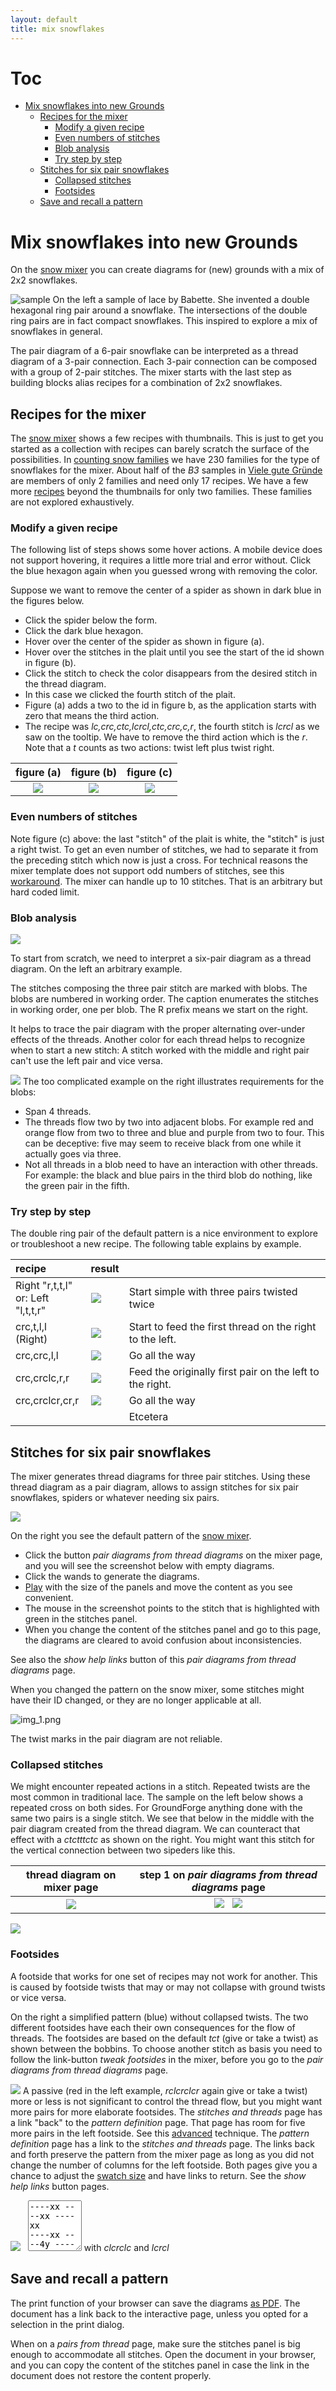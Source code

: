 ```yaml
---
layout: default
title: mix snowflakes
---
```


Toc
===
* [Mix snowflakes into new Grounds](#mix-snowflakes-into-new-grounds)
  * [Recipes for the mixer](#recipes-for-the-mixer)
    * [Modify a given recipe](#modify-a-given-recipe)
    * [Even numbers of stitches](#even-numbers-of-stitches)
    * [Blob analysis](#blob-analysis)
    * [Try step by step](#try-step-by-step)
  * [Stitches for six pair snowflakes](#stitches-for-six-pair-snowflakes)
    * [Collapsed stitches](#collapsed-stitches)
    * [Footsides](#footsides)
  * [Save and recall a pattern](#save-and-recall-a-pattern)


Mix snowflakes into new Grounds
===============================

On the [snow mixer] you can create diagrams for (new) grounds with a mix of 2x2 snowflakes.

![sample](sample.png?align=left)
On the left a sample of lace by Babette.
She invented a double hexagonal ring pair around a snowflake.
The intersections of the double ring pairs are in fact compact snowflakes.
This inspired to explore a mix of snowflakes in general.

The pair diagram of a 6-pair snowflake can be interpreted
as a thread diagram of a 3-pair connection.
Each 3-pair connection can be composed with a group of 2-pair stitches.
The mixer starts with the last step as building blocks alias recipes for a combination of 2x2 snowflakes.


[snow mixer]: /GroundForge/mix4snow/

Recipes for the mixer
---------------------

The [snow mixer] shows a few recipes with thumbnails.
This is just to get you started as a collection with recipes can barely scratch the surface of the possibilities.
In [counting snow families](https://d-bl.github.io/MAE-gf/docs/counting-snow/)
we have 230 families for the type of snowflakes for the mixer.
About half of the _B3_ samples in [Viele gute Gründe](/MAE-gf/docs/literature)
are members of only 2 families and need only 17 recipes.
We have a few more [recipes](/MAE-gf/docs/snow-stitches/563412-145236.svg) beyond the thumbnails for only two families.
These families are not explored exhaustively.

### Modify a given recipe

The following list of steps shows some hover actions.
A mobile device does not support hovering, it requires a little more trial and error without.
Click the blue hexagon again when you guessed wrong with removing the color.

Suppose we want to remove the center of a spider as shown in dark blue in the figures below.

* Click the spider below the form.
* Click the dark blue hexagon.
* Hover over the center of the spider as shown in figure (a).
* Hover over the stitches in the plait until you see the start of the id shown in figure (b).
* Click the stitch to check the color disappears from the desired stitch in the thread diagram.
* In this case we clicked the fourth stitch of the plait.
* Figure (a) adds a two to the id in figure b, as the application starts with zero that means the third action.
* The recipe was _lc,crc,ctc,lcrcl,ctc,crc,c,r_, the fourth stitch is _lcrcl_ as we saw on the tooltip.
  We have to remove the third action which is the _r_.
  Note that a _t_ counts as two actions: twist left plus twist right.

|    figure (a)    |    figure (b)    |      figure (c)       |
|:----------------:|:----------------:|:---------------------:|
| ![](show-id.png) | ![](decolor.png) | ![](white-stitch.png) |

### Even numbers of stitches

Note figure (c) above: the last "stitch" of the plait is white, the "stitch" is just a right twist.
To get an even number of stitches, we had to separate it from the preceding stitch which now is just a cross. 
For technical reasons the mixer template does not support odd numbers of stitches, see this [workaround].
The mixer can handle up to 10 stitches. That is an arbitrary but hard coded limit.

[workaround]: https://github.com/d-bl/GroundForge/blob/master/docs/_includes/mix4snow/README.md#odd-number-of-stitches

### Blob analysis

![](blobs.svg?align=left)

To start from scratch, we need to interpret a six-pair diagram as a thread diagram.
On the left an arbitrary example.

The stitches composing the three pair stitch are marked with blobs.
The blobs are numbered in working order.
The caption enumerates the stitches in working order, one per blob.
The R prefix means we start on the right.

It helps to trace the pair diagram with the proper alternating over-under effects of the threads.
Another color for each thread helps to recognize when to start a new stitch:
A stitch worked with the middle and right pair can't use the left pair and vice versa.

![](too-complicated-blobs.svg?align=right)
The too complicated example on the right illustrates requirements for the blobs:
* Span 4 threads.
* The threads flow two by two into adjacent blobs. For example red and orange flow from two to three and blue and purple from two to four.
  This can be deceptive: five may seem to receive black from one while it actually goes via three.
* Not all threads in a blob need to have an interaction with other threads.
  For example: the black and blue pairs in the third blob do nothing, like the green pair in the fifth.


### Try step by step

The double ring pair of the default pattern is a nice environment to explore or troubleshoot a new recipe.
The following table explains by example.

| recipe                                  | result                  |                                                          |
|:----------------------------------------|:------------------------|:---------------------------------------------------------|
| Right "r,t,t,l" <br> or: Left "l,t,t,r" | ![](simple-content.png) | Start simple with three pairs twisted twice              |
| crc,t,l,l (Right)                       | ![](step2.png)          | Start to feed the first thread on the right to the left. |
| crc,crc,l,l                             | ![](step3.png)          | Go all the way                                           |
| crc,crclc,r,r                           | ![](step4.png)          | Feed the originally first pair on the left to the right. |
| crc,crclcr,cr,r                         | ![](step5.png)          | Go all the way                                           |
|                                         |                         | Etcetera                                                 |

Stitches for six pair snowflakes
--------------------------------

The mixer generates thread diagrams for three pair stitches.
Using these thread diagram as a pair diagram,
allows to assign stitches for six pair snowflakes,
spiders or whatever needing six pairs.

![](default-pattern.png?align=right)

On the right you see the default pattern of the [snow mixer].

* Click the button _pair diagrams from thread diagrams_ on the mixer page,
  and you will see the screenshot below with empty diagrams.
* Click the wands to generate the diagrams.
* [Play](/GroundForge-help/Icons)
  with the size of the panels and move the content as you see convenient.
* The mouse in the screenshot points to the stitch that is highlighted with green in the stitches panel.
* When you change the content of the stitches panel and go to this page,
  the diagrams are cleared to avoid confusion about inconsistencies.

See also the _show help links_ button of this _pair diagrams from thread diagrams_ page.
 
When you changed the pattern on the snow mixer,
some stitches might have their ID changed, or they are no longer applicable at all.

![img_1.png](default-droste.png)

The twist marks in the pair diagram are not reliable.

### Collapsed stitches

We might encounter repeated actions in a stitch.
Repeated twists are the most common in traditional lace.
The sample on the left below shows a repeated cross on both sides.
For GroundForge anything done with the same two pairs is a single stitch.
We see that below in the middle with the pair diagram created from the thread diagram.
We can counteract that effect with a _ctctttctc_ as shown on the right. 
You might want this stitch for the vertical connection between two sipeders like this.

| thread diagram on mixer page  | step 1 on _pair diagrams from thread diagrams_ page  |
|:-----------------------------:|:----------------------------------------------------:|
|     ![](double-cross.png)     | ![](un-doubled.png)  &nbsp;      ![](re-doubled.png) |

![](footsides.png?align=right)

### Footsides

A footside that works for one set of recipes may not work for another.
This is caused by footside twists that may or may not collapse
with ground twists or vice versa.

On the right a simplified pattern (blue) without collapsed twists. 
The two different footsides have each their own consequences for the flow of threads.
The footsides are based on the default _tct_ (give or take a twist) as shown between the bobbins.
To choose another stitch as basis you need to
follow the link-button _tweak footsides_ in the mixer,
before you go to the _pair diagrams from thread diagrams_ page.

![](with-passive.png?align=left)
A passive (red in the left example, _rclcrclcr_ again give or take a twist)
more or less is not significant to control the thread flow,
but you might want more pairs for more elaborate footsides.
The  _stitches and threads_ page has a link "back" to the _pattern definition_ page.
That page has room for five more pairs in the left footside. See this [advanced] technique.
The _pattern definition_ page has a link to the _stitches and threads_ page.
The links back and forth preserve the pattern from the mixer page as long as you
did not change the number of columns for the left footside.
Both pages give you a chance to adjust the [swatch size] and have links to return.
See the _show help links_ button  pages.

![](one-oair-more.png) &nbsp; <textarea rows="5" cols="8" spellcheck="false">----xx
----xx
----xx
----xx
----4y
----rx
----rx
----r8
----xx
----xx
----xx
----xx
----4y
----rx
----rx
----r8</textarea> with _clcrclc_ and _lcrcl_

<!-- TODO develop recipes from simplified  -->
[swatch size]: /GroundForge-help/Patch-Size
[simplified]: /GroundForge/droste?patchWidth=1?patchWidth=1&patchHeight=15&footside=4,x&tile=-,5&headside=7,x&shiftColsSW=0&shiftRowsSW=2&shiftColsSE=1&shiftRowsSE=2&c1=lctrr&a1=rctll&b2=ctc&droste2=c10=c11=c12=tctctct,c13=rrtctctct,a10=tctctctc,a11=ctctctc,a13=ctctct,a12=lllctctctctc#
[advanced]: /GroundForge-help/Advanced#footside-tutorial

Save and recall a pattern
-------------------------

The print function of your browser can save the diagrams [as PDF](/GroundForge-help/clips/print-as-pdf).
The document has a link back to the interactive page,  unless you opted for a selection in the print dialog.

When on a _pairs from thread_ page, make sure the stitches panel is big enough to accommodate all stitches.
Open the document in your browser, and you can copy the content of the stitches panel
in case the link in the document does not restore the content properly.
